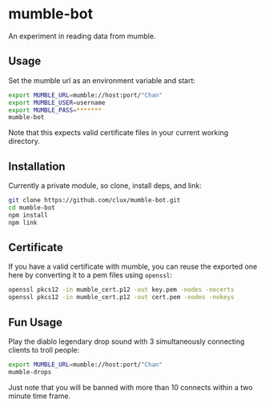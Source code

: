 # mumble-bot
An experiment in reading data from mumble.

## Usage
Set the mumble url as an environment variable and start:

```sh
export MUMBLE_URL=mumble://host:port/"Chan"
export MUMBLE_USER=username
export MUMBLE_PASS=*******
mumble-bot
```

Note that this expects valid certificate files in your current working directory.

## Installation
Currently a private module, so clone, install deps, and link:

```sh
git clone https://github.com/clux/mumble-bot.git
cd mumble-bot
npm install
npm link
```

## Certificate
If you have a valid certificate with mumble, you can reuse the exported one here by converting it to a pem files using `openssl`:

```sh
openssl pkcs12 -in mumble_cert.p12 -out key.pem -nodes -nocerts
openssl pkcs12 -in mumble_cert.p12 -out cert.pem -nodes -nokeys
```

## Fun Usage
Play the diablo legendary drop sound with 3 simultaneously connecting clients to troll people:

```sh
export MUMBLE_URL=mumble://host:port/"Chan"
mumble-drops
```

Just note that you will be banned with more than 10 connects within a two minute time frame.
